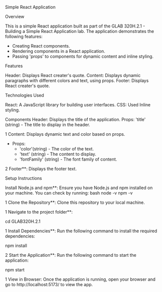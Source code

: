 
Simple React Application

Overview

This is a simple React application built as part of the GLAB 320H.2.1 - Building a Simple React Application lab. The application demonstrates the following features:
- Creating React components.
- Rendering components in a React application.
- Passing 'props' to components for dynamic content and inline styling.

Features

Header: Displays React creater's quote.
Content: Displays dynamic paragraphs with different colors and text, using props.
Footer: Displays React creater's quote. 

Technologies Used

React: A JavaScript library for building user interfaces.
CSS: Used Inline styling.

    


 Components
 Header: Displays the title of the application.
 Props: 'title' (string) - The title to display in the header.

1 Content: Displays dynamic text and color based on props.
   - Props: 
     - 'color'(string) - The color of the text.
     - 'text' (string) - The content to display.
     - 'fontFamily' (string) - The font family of content.

2 Footer**: Displays the footer text.

Setup Instructions

Install Node.js and npm**: Ensure you have Node.js and npm installed on your machine. You can check by running:
   bash
   node -v
   npm -v
   

1 Clone the Repository**: Clone this repository to your local machine.
   

   1 Navigate to the project folder**: 
   
   cd GLAB320H.2.1
   

1  Install Dependencies**:
   Run the following command to install the required dependencies:
  
   npm install
  

2  Start the Application**:
   Run the following command to start the application:
 
   npm start
 

1  View in Browser:
   Once the application is running, open your browser and go to http://localhost:5173/ to view the app.

